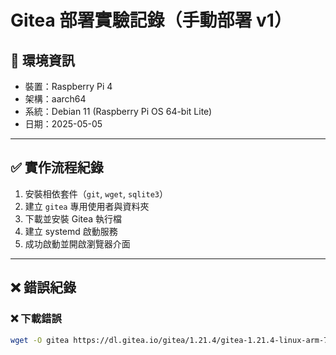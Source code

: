 # Gitea 部署實驗記錄（手動部署 v1）

## 🧪 環境資訊

- 裝置：Raspberry Pi 4
- 架構：aarch64
- 系統：Debian 11 (Raspberry Pi OS 64-bit Lite)
- 日期：2025-05-05

---

## ✅ 實作流程紀錄

1. 安裝相依套件（`git`, `wget`, `sqlite3`）
2. 建立 `gitea` 專用使用者與資料夾
3. 下載並安裝 Gitea 執行檔
4. 建立 systemd 啟動服務
5. 成功啟動並開啟瀏覽器介面

---

## ❌ 錯誤紀錄

### ❌ 下載錯誤

```bash
wget -O gitea https://dl.gitea.io/gitea/1.21.4/gitea-1.21.4-linux-arm-7
